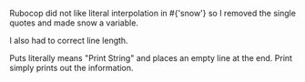 Rubocop did not like literal interpolation in #{'snow'} so I removed the single quotes and made snow a variable.

I also had to correct line length.

Puts literally means "Print String" and places an empty line at the end. Print simply prints out the information.



